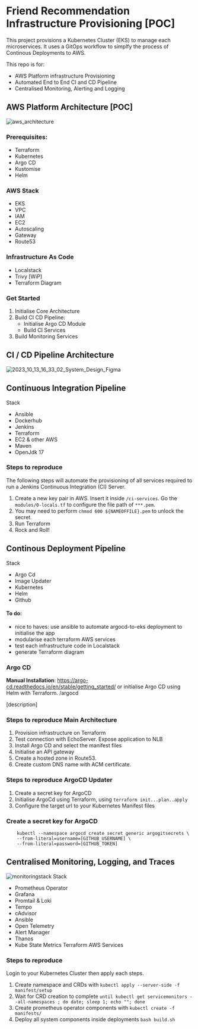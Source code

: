 # Friend Recommendation Infrastructure Provisioning [POC]
This project provisions a Kubernetes Cluster (EKS) to manage each microservices.  It uses a GitOps workflow to simplfy the process of Continous Deployments to AWS.

This repo is for:
- AWS Platform infrastructure Provisioning
- Automated End to End CI and CD Pipeline
- Centralised Monitoring, Alerting and Logging 




## AWS Platform Architecture **[POC]**
![aws_architecture](https://github.com/philipdaquin/friend-recommendation-provision/assets/85416532/e1ec189e-6631-4d93-b099-41378943201e)

### Prerequisites:
- Terraform 
- Kubernetes 
- Argo CD
- Kustomise
- Helm 

### AWS Stack 
- EKS
- VPC
- IAM 
- EC2
- Autoscaling 
- Gateway 
- Route53 

### Infrastructure As Code 
- Localstack 
- Trivy [WiP]
- Terraform Diagram 

### Get Started 
1. Initialise Core Architecture 
2. Build CI CD Pipeline:
    - Initialise Argo CD Module 
    - Build CI Services
3. Build Monitoring Services 

## CI / CD Pipeline Architecture 
![2023_10_13_16_33_02_System_Design_Figma](https://github.com/philipdaquin/friend-recommendation-provision/assets/85416532/673d66ab-87fc-41ef-b411-3d31853a25ba)


## Continuous Integration Pipeline
Stack 
- Ansible 
- Dockerhub
- Jenkins
- Terraform 
- EC2 & other AWS
- Maven
- OpenJdk 17

### Steps to reproduce 
The following steps will automate the provisioning of all services required to run a Jenkins Continuous Integration (CI) Server.
1. Create a new key pair in AWS. Insert it inside `/ci-services`. Go the `modules/0-locals.tf` to configure the file path of `***.pem`.
2. You may need to perform `chmod 600 ${NAMEOFFILE}.pem` to unlock the secret. 
2. Run Terraform 
3. Rock and Roll!

## Continous Deployment Pipeline
Stack 
- Argo Cd 
- Image Updater 
- Kubernetes
- Helm 
- Github

#### To do:
- nice to haves: use ansible to automate argocd-to-eks deployment to initialise the app 
- modularise each terraform AWS services
- test each infrastructure code in Localstack
- generate Terraform diagram

### Argo CD 
**Manual Installation**: https://argo-cd.readthedocs.io/en/stable/getting_started/
or initialise Argo CD using Helm with Terraform. /argocd

[description]

### Steps to reproduce Main Architecture 
1. Provision infrastructure on Terraform 
2. Test connection with EchoServer. Expose application to NLB 
3. Install Argo CD and select the manifest files 
4. Initialise an API gateway
5. Create a hosted zone in Route53. 
6. Create custom DNS name with ACM certificate. 

### Steps to reproduce ArgoCD Updater
1. Create a secret key for ArgoCD
2. Initialise ArgoCd using Terraform, using `terraform init...plan..apply`
3. Configure the target url to your Kubernetes Manifest files

### Create a secret key for ArgoCD
```
    kubectl --namespace argocd create secret generic argogitsecrets \
    --from-literal=username=[GITHUB_USERNAME] \             
    --from-literal=password=[GITHUB_TOKEN]       
```

## Centralised Monitoring, Logging, and Traces 
![monitoringstack](https://github.com/philipdaquin/friend-recommendation-provision/assets/85416532/5c81118a-5b2a-4121-a3ec-bdc05bb7887d)
Stack 
- Prometheus Operator
- Grafana
- Promtail & Loki
- Tempo 
- cAdvisor
- Ansible 
- Open Telemetry
- Alert Manager 
- Thanos 
- Kube State Metrics
Terraform 
AWS Services

### Steps to reproduce
Login to your Kubernetes Cluster then apply each steps.
1. Create namespace and CRDs with ``` kubectl apply --server-side -f manifest/setup ```
2. Wait for CRD creation to complete ```until kubectl get servicemonitors --all-namespaces ; do date; sleep 1; echo ""; done```
3. Create prometheus operator components with ```kubectl create -f manifests/```
4. Deploy all system components inside deployments ```bash build.sh```
 
